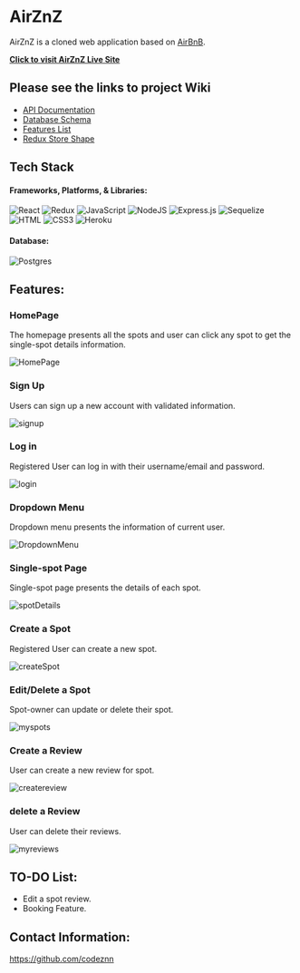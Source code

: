 # AirZnZ
AirZnZ is a cloned web application based on [AirBnB](https://www.airbnb.com/). 

**[Click to visit AirZnZ Live Site](https://airbnb-znn.herokuapp.com/)**

## Please see the links to project Wiki

 - [API Documentation](https://github.com/codeznn/Airznz/wiki/API-Documentation)
 - [Database Schema](https://github.com/codeznn/Airznz/wiki/Database-schema)
 - [Features List](https://github.com/codeznn/Airznz/wiki/Features-list)
 - [Redux Store Shape](https://github.com/codeznn/Airznz/wiki/Redux-State-Shape)

## Tech Stack

#### Frameworks, Platforms, & Libraries:
![React](https://img.shields.io/badge/react-%2320232a.svg?style=for-the-badge&logo=react&logoColor=%2361DAFB)
![Redux](https://img.shields.io/badge/redux-%23593d88.svg?style=for-the-badge&logo=redux&logoColor=white)
![JavaScript](https://img.shields.io/badge/javascript-%23323330.svg?style=for-the-badge&logo=javascript&logoColor=%23F7DF1E)
![NodeJS](https://img.shields.io/badge/node.js-6DA55F?style=for-the-badge&logo=node.js&logoColor=white)
![Express.js](https://img.shields.io/badge/express.js-%23404d59.svg?style=for-the-badge&logo=express&logoColor=%2361DAFB)
![Sequelize](https://img.shields.io/badge/Sequelize-52B0E7?style=for-the-badge&logo=Sequelize&logoColor=white)
![HTML](https://camo.githubusercontent.com/49fbb99f92674cc6825349b154b65aaf4064aec465d61e8e1f9fb99da3d922a1/68747470733a2f2f696d672e736869656c64732e696f2f62616467652f68746d6c352d2532334533344632362e7376673f7374796c653d666f722d7468652d6261646765266c6f676f3d68746d6c35266c6f676f436f6c6f723d7768697465)
![CSS3](https://camo.githubusercontent.com/e6b67b27998fca3bccf4c0ee479fc8f9de09d91f389cccfbe6cb1e29c10cfbd7/68747470733a2f2f696d672e736869656c64732e696f2f62616467652f637373332d2532333135373242362e7376673f7374796c653d666f722d7468652d6261646765266c6f676f3d63737333266c6f676f436f6c6f723d7768697465)
![Heroku](https://camo.githubusercontent.com/d18f98a93a8ca015503870e592f96dbdf86f41048e9de1fbbbd4b2dcc7c456b1/68747470733a2f2f696d672e736869656c64732e696f2f62616467652f6865726f6b752d2532333433303039382e7376673f7374796c653d666f722d7468652d6261646765266c6f676f3d6865726f6b75266c6f676f436f6c6f723d7768697465)


#### Database:
![Postgres](https://img.shields.io/badge/postgres-%23316192.svg?style=for-the-badge&logo=postgresql&logoColor=white)


## Features:

### HomePage

The homepage presents all the spots and user can click any spot to get the single-spot details information.

![HomePage](https://user-images.githubusercontent.com/99756315/197034735-64d8f28a-7174-4f5c-b70a-b772427d6200.jpeg)

### Sign Up

Users can sign up a new account with validated information.

![signup](https://user-images.githubusercontent.com/99756315/197035099-790b405e-96f8-492a-a93c-7b2707fd3139.jpeg)

### Log in

Registered User can log in with their username/email and password.

![login](https://user-images.githubusercontent.com/99756315/197035293-d335f439-3d58-4054-a079-c361329d6469.jpeg)

### Dropdown Menu

Dropdown menu presents the information of current user.

![DropdownMenu](https://user-images.githubusercontent.com/99756315/197035354-cd70f49a-a42f-462d-9486-872af9536160.jpeg)

### Single-spot Page

Single-spot page presents the details of each spot.

![spotDetails](https://user-images.githubusercontent.com/99756315/197035598-eecf62ec-f5b5-4f6c-b927-1eb48f2bdc5b.jpeg)

### Create a Spot

Registered User can create a new spot.

![createSpot](https://user-images.githubusercontent.com/99756315/197036251-a8cc8f63-2c99-46fb-b2e9-2acbd5adec22.jpeg)

### Edit/Delete a Spot

Spot-owner can update or delete their spot.

![myspots](https://user-images.githubusercontent.com/99756315/197036505-86c62ceb-303d-4d7d-8f00-cbf989cfdaff.jpeg)

### Create a Review

User can create a new review for spot.

![createreview](https://user-images.githubusercontent.com/99756315/197037466-6b8640ba-ea2b-46c2-9483-a220421c4d89.jpeg)

### delete a Review

User can delete their reviews.

![myreviews](https://user-images.githubusercontent.com/99756315/197037496-0231eaf9-5f6a-4253-9a3c-26f4e6cdb12f.jpeg)

## TO-DO List:

* Edit a spot review.
* Booking Feature.

## Contact Information:

https://github.com/codeznn
